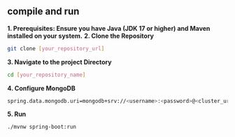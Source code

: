 ## compile and run
**1. Prerequisites: Ensure you have Java (JDK 17 or higher) and Maven installed on your system.**
**2. Clone the Repository**
```bash
git clone [your_repository_url]
```
**3. Navigate to the project Directory**
```bash
cd [your_repository_name]
```
**4. Configure MongoDB**
```bash
spring.data.mongodb.uri=mongodb+srv://<username>:<password>@<cluster_url>/<database_name>?retryWrites=true&w=majority&appName=<Cluster_name>
```
**5. Run**
```bash
./mvnw spring-boot:run
```
